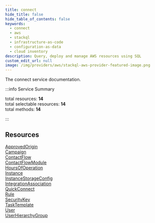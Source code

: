 ```yaml
---
title: connect
hide_title: false
hide_table_of_contents: false
keywords:
  - connect
  - aws
  - stackql
  - infrastructure-as-code
  - configuration-as-data
  - cloud inventory
description: Query, deploy and manage AWS resources using SQL
custom_edit_url: null
image: /img/providers/aws/stackql-aws-provider-featured-image.png
---
```


The connect service documentation.

:::info Service Summary

<div class="row">
<div class="providerDocColumn">
<span>total resources:&nbsp;<b>14</b></span><br />
<span>total selectable resources:&nbsp;<b>14</b></span><br />
<span>total methods:&nbsp;<b>14</b></span><br />
</div>
</div>

:::

## Resources
<div class="row">
<div class="providerDocColumn">
<a href="/providers/aws/connect/ApprovedOrigin/">ApprovedOrigin</a><br />
<a href="/providers/aws/connect/Campaign/">Campaign</a><br />
<a href="/providers/aws/connect/ContactFlow/">ContactFlow</a><br />
<a href="/providers/aws/connect/ContactFlowModule/">ContactFlowModule</a><br />
<a href="/providers/aws/connect/HoursOfOperation/">HoursOfOperation</a><br />
<a href="/providers/aws/connect/Instance/">Instance</a><br />
<a href="/providers/aws/connect/InstanceStorageConfig/">InstanceStorageConfig</a>
</div>
<div class="providerDocColumn">
<a href="/providers/aws/connect/IntegrationAssociation/">IntegrationAssociation</a><br />
<a href="/providers/aws/connect/QuickConnect/">QuickConnect</a><br />
<a href="/providers/aws/connect/Rule/">Rule</a><br />
<a href="/providers/aws/connect/SecurityKey/">SecurityKey</a><br />
<a href="/providers/aws/connect/TaskTemplate/">TaskTemplate</a><br />
<a href="/providers/aws/connect/User/">User</a><br />
<a href="/providers/aws/connect/UserHierarchyGroup/">UserHierarchyGroup</a>
</div>
</div>